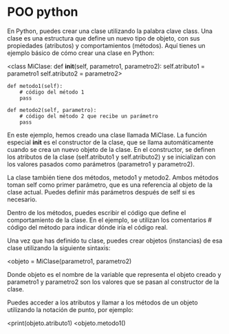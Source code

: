 # POO python

En Python, puedes crear una clase utilizando la palabra clave class. Una clase es una estructura que define un nuevo tipo de objeto, con sus propiedades (atributos) y comportamientos (métodos). Aquí tienes un ejemplo básico de cómo crear una clase en Python:

<class MiClase:
    def __init__(self, parametro1, parametro2):
        self.atributo1 = parametro1
        self.atributo2 = parametro2>

    def metodo1(self):
        # código del método 1
        pass

    def metodo2(self, parametro):
        # código del método 2 que recibe un parámetro
        pass


En este ejemplo, hemos creado una clase llamada MiClase. La función especial __init__ es el constructor de la clase, que se llama automáticamente cuando se crea un nuevo objeto de la clase. En el constructor, se definen los atributos de la clase (self.atributo1 y self.atributo2) y se inicializan con los valores pasados como parámetros (parametro1 y parametro2).

La clase también tiene dos métodos, metodo1 y metodo2. Ambos métodos toman self como primer parámetro, que es una referencia al objeto de la clase actual. Puedes definir más parámetros después de self si es necesario.

Dentro de los métodos, puedes escribir el código que define el comportamiento de la clase. En el ejemplo, se utilizan los comentarios # código del método para indicar dónde iría el código real.

Una vez que has definido tu clase, puedes crear objetos (instancias) de esa clase utilizando la siguiente sintaxis:

<objeto = MiClase(parametro1, parametro2)

Donde objeto es el nombre de la variable que representa el objeto creado y parametro1 y parametro2 son los valores que se pasan al constructor de la clase.

Puedes acceder a los atributos y llamar a los métodos de un objeto utilizando la notación de punto, por ejemplo:

<print(objeto.atributo1)
<objeto.metodo1()




